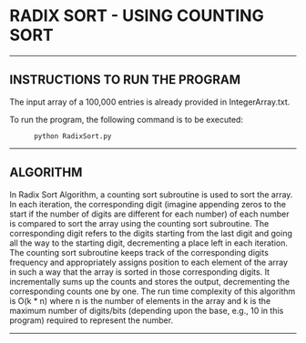 # RADIX SORT - USING COUNTING SORT
------------------------------------
INSTRUCTIONS TO RUN THE PROGRAM
------------------------------------

The input array of a 100,000 entries is already provided in IntegerArray.txt.

To run the program, the following command is to be executed:

          python RadixSort.py


------------------------------------
ALGORITHM
------------------------------------

In Radix Sort Algorithm, a counting sort subroutine is used to
sort the array. In each iteration, the corresponding digit (imagine
appending zeros to the start if the number of digits are different for each
number) of each number is compared to sort the array using the counting
sort subroutine. The corresponding digit refers to the digits starting from
the last digit and going all the way to the starting digit, decrementing a
place left in each iteration. The counting sort subroutine keeps track of
the corresponding digits frequency and appropriately assigns position to
each element of the array in such a way that the array is sorted in those
corresponding digits. It incrementally sums up the counts and stores the output,
decrementing the corresponding counts one by one. The run time complexity of
this algorithm is O(k * n) where n is the number of elements in the array and
k is the maximum number of digits/bits (depending upon the base, e.g., 10 in
this program) required to represent the number.

------------------------------------

